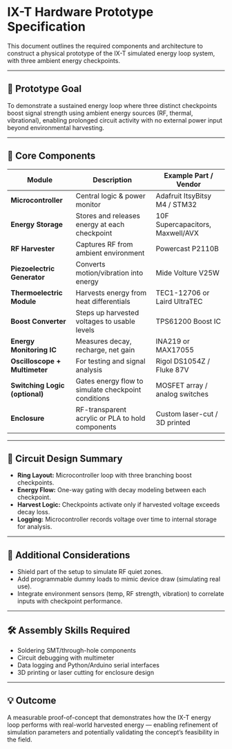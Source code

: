 # IX-T Hardware Prototype Specification

This document outlines the required components and architecture to construct a physical prototype of the IX-T simulated energy loop system, with three ambient energy checkpoints.

---

## 🎯 Prototype Goal

To demonstrate a sustained energy loop where three distinct checkpoints boost signal strength using ambient energy sources (RF, thermal, vibrational), enabling prolonged circuit activity with no external power input beyond environmental harvesting.

---

## 🧩 Core Components

| Module                         | Description                                                  | Example Part / Vendor                    |
|-------------------------------|--------------------------------------------------------------|------------------------------------------|
| **Microcontroller**           | Central logic & power monitor                                | Adafruit ItsyBitsy M4 / STM32            |
| **Energy Storage**            | Stores and releases energy at each checkpoint                | 10F Supercapacitors, Maxwell/AVX         |
| **RF Harvester**              | Captures RF from ambient environment                         | Powercast P2110B                         |
| **Piezoelectric Generator**   | Converts motion/vibration into energy                        | Mide Volture V25W                        |
| **Thermoelectric Module**     | Harvests energy from heat differentials                     | TEC1-12706 or Laird UltraTEC             |
| **Boost Converter**           | Steps up harvested voltages to usable levels                | TPS61200 Boost IC                        |
| **Energy Monitoring IC**      | Measures decay, recharge, net gain                          | INA219 or MAX17055                       |
| **Oscilloscope + Multimeter** | For testing and signal analysis                              | Rigol DS1054Z / Fluke 87V                |
| **Switching Logic (optional)**| Gates energy flow to simulate checkpoint conditions         | MOSFET array / analog switches           |
| **Enclosure**                 | RF-transparent acrylic or PLA to hold components             | Custom laser-cut / 3D printed            |

---

## 🔁 Circuit Design Summary

- **Ring Layout:** Microcontroller loop with three branching boost checkpoints.
- **Energy Flow:** One-way gating with decay modeling between each checkpoint.
- **Harvest Logic:** Checkpoints activate only if harvested voltage exceeds decay loss.
- **Logging:** Microcontroller records voltage over time to internal storage for analysis.

---

## 📐 Additional Considerations

- Shield part of the setup to simulate RF quiet zones.
- Add programmable dummy loads to mimic device draw (simulating real use).
- Integrate environment sensors (temp, RF strength, vibration) to correlate inputs with checkpoint performance.

---

## 🛠 Assembly Skills Required

- Soldering SMT/through-hole components
- Circuit debugging with multimeter
- Data logging and Python/Arduino serial interfaces
- 3D printing or laser cutting for enclosure design

---

## 💡 Outcome

A measurable proof-of-concept that demonstrates how the IX-T energy loop performs with real-world harvested energy — enabling refinement of simulation parameters and potentially validating the concept’s feasibility in the field.


